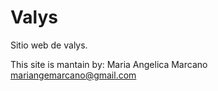 # Valys

Sitio web de valys.

This site is mantain by:
Maria Angelica Marcano mariangemarcano@gmail.com
